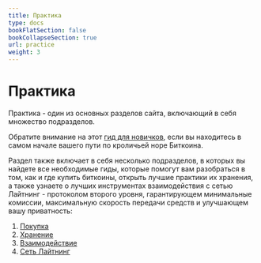 ```yaml
---
title: Практика
type: docs
bookFlatSection: false
bookCollapseSection: true
url: practice
weight: 3
---
```


# Практика

Практика - один из основных разделов сайта, включающий в себя множество подразделов.

Обратите внимание на этот [гид для новичков](/practice/guide), если вы находитесь в самом начале вашего пути по кроличьей норе Биткоина.

Раздел также включает в себя несколько подразделов, в которых вы найдете все необходимые гиды, которые помогут вам разобраться в том, как и где купить биткоины, открыть лучшие практики их хранения, а также узнаете о лучших инструментах взаимодействия с сетью Лайтнинг - протоколом второго уровня, гарантирующем минимальные комиссии, максимальную скорость передачи средств и улучшающем вашу приватность:

1. [Покупка](/practice/buy/)
2. [Хранение](/practice/hodl/)
3. [Взаимодействие](/practice/interact)
4. [Сеть Лайтнинг](/practice/lightning/)